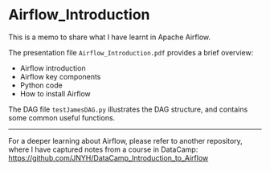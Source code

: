 # Airflow_Introduction

This is a memo to share what I have learnt in Apache Airflow.

The presentation file `Airflow_Introduction.pdf` provides a brief overview: 
* Airflow introduction
* Airflow key components
* Python code
* How to install Airflow

The DAG file `testJamesDAG.py` illustrates the DAG structure, and contains some common useful functions.

---
For a deeper learning about Airflow, please refer to another repository, where I have captured notes from a course in DataCamp: https://github.com/JNYH/DataCamp_Introduction_to_Airflow
